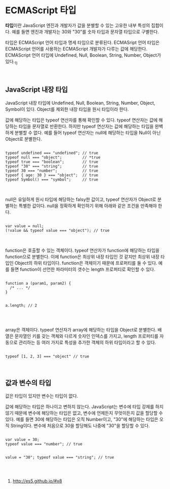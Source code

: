 <h1>ECMAScript 타입</h1>
<p><strong>타입</strong>이란 JavaScript 엔진과 개발자가 값을 분별할 수 있는 고유한 내부 특성의 집합이다. 예를 들면 엔진과 개발자는 30와 "30"를 숫자 타입과 문자열 타입으로 구별한다.</p>
<p>타입은 ECMAScript 언어 타입과 명세 타입으로 분류된다. ECMASript 언어 타입은 ECMAScript 언어를 사용하는 ECMAScript 개발자가 다루는 값에 해당한다. ECMAScript 언어 타입에 Undefined, Null, Boolean, String, Number, Object가 있다.<sub>1)</sub></p>
<br>

<h2>JavaScript 내장 타입</h2>
<p>JavaScript 내장 타입에 Undefined, Null, Boolean, String, Number, Object, Symbol이 있다. Object를 제외한 내장 타입을 원시 타입이라 한다.</p>

<p>값에 해당하는 타입은 typeof 연산자를 통해 확인할 수 있다. typeof 연산자는 값에 해당하는 타입을 문자열로 반환한다. 하지만 typeof 연산자는 값에 해당하는 타입을 완벽하게 분별할 수 없다. 예를 들어 typeof 연산자는 null에 해당하는 타입을 Null이 아닌 Object로 분별한다.</p>
<pre><code>
typeof undefined === "undefined"; // true 
typeof null === "object";         // *true
typeof true === "boolean";        // true
typeof "30" === "string";         // true
typeof 30 === "number";           // true
typeof { age: 30 } === "object";  // true
typeof Symbol() === "symbol";     // true
</code></pre><br>

<p>null은 유일하게 원시 타입에 해당하는 falsy한 값이고, typeof 연산자가 Object로 분별하는 특별한 값이다. null을 정확하게 확인하기 위해 아래와 같은 조건을 만족해야 한다.</p>
<pre><code>
var value = null;
(!value && typeof value === "object"); // true
</code></pre><br>

<p>function은 호출할 수 있는 객체이다. typeof 연산자가 function에 해당하는 타입을 function으로 분별한다. 이에 function은 최상위 내장 타입인 것 같지만 최상위 내장 타입인 Object의 하위 타입이다. function은 객체이기 때문에 프로퍼티를 둘 수 있다. 예를 들면 function이 선언한 파라미터의 갯수는 length 프로퍼티로 확인할 수 있다.</p>
<pre><code>
function a (param1, param2) {
  /* ... */
}

a.length; // 2
</code></pre><br>

<p>array은 객체이다. typeof 연산자가 array에 해당하는 타입을 Object로 분별한다. 배열은 문자열인 키를 갖는 객체와 다르게 숫자인 인덱스를 가지고, length 프로퍼티를 자동으로 관리하는 등 여러 가지로 특성을 추가한 객체의 하위 타입이라고 할 수 있다.</p>
<pre><code>
typeof [1, 2, 3] === "object" // true
</code></pre><br>

<h2>값과 변수의 타입</h2>
<p>값은 타입이 있지만 변수는 타입이 없다.</p>
<p>값에 해당하는 타입은 하나이고 변하지 않는다. JavaScript는 변수에 타입 강제를 하지 않기 때문에 변수에 해당하는 타입은 없고, 변수에 언제든지 무엇이든지 값을 할당할 수 있다. 예를 들면 30에 해당하는 타입은 오직 Number이고, "30"에 해당하는 타입은 오직 String이다. 변수에 처음으로 30을 할당해도 나중에 "30"을 할당할 수 있다.</p>
<pre><code>
var value = 30;
typeof value === "number"; // true

value = "30";
typeof value === "string"; // true
</code></pre><br>

1) http://es5.github.io/#x8
